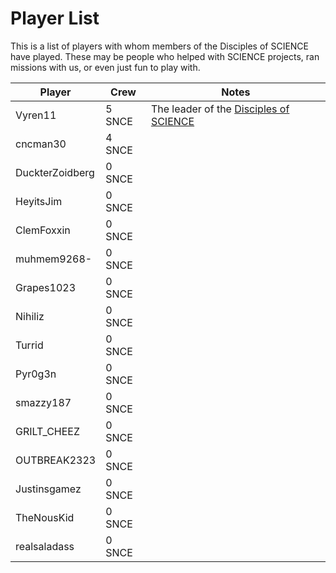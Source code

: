 # Player List

This is a list of players with whom members of the Disciples of SCIENCE have played. These may be people who helped with SCIENCE projects, ran missions with us, or even just fun to play with. 

|            Player            |               Crew               |            Notes            |
|------------------------------|----------------------------------|-----------------------------|
| <span>Vyren11</span>         | <span class="crew">5 SNCE</span> | The leader of the [Disciples of SCIENCE](https://socialclub.rockstargames.com/crew/disciples_of_science) |
| <span>cncman30</span>        | <span class="crew">4 SNCE</span> |                             |
| <span>DuckterZoidberg</span> | <span class="crew">0 SNCE</span> |                             |
| <span>HeyitsJim</span>       | <span class="crew">0 SNCE</span> |                             |
| <span>ClemFoxxin</span>      | <span class="crew">0 SNCE</span> |                             |
| <span>muhmem9268-</span>     | <span class="crew">0 SNCE</span> |                             |
| <span>Grapes1023</span>      | <span class="crew">0 SNCE</span> |                             |
| <span>Nihiliz</span>         | <span class="crew">0 SNCE</span> |                             |
| <span>Turrid</span>          | <span class="crew">0 SNCE</span> |                             |
| <span>Pyr0g3n</span>         | <span class="crew">0 SNCE</span> |                             |
| <span>smazzy187</span>       | <span class="crew">0 SNCE</span> |                             |
| <span>GRILT_CHEEZ</span>     | <span class="crew">0 SNCE</span> |                             |
| <span>OUTBREAK2323</span>    | <span class="crew">0 SNCE</span> |                             |
| <span>Justinsgamez</span>    | <span class="crew">0 SNCE</span> |                             |
| <span>TheNousKid</span>      | <span class="crew">0 SNCE</span> |                             |
| <span>realsaladass</span>    | <span class="crew">0 SNCE</span> |                             |
